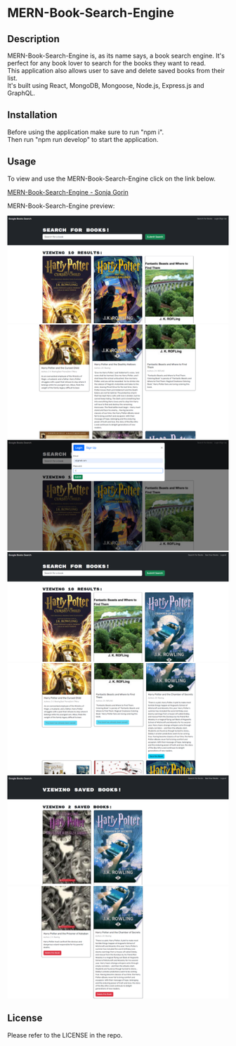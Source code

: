 # MERN-Book-Search-Engine

## Description

MERN-Book-Search-Engine is, as its name says, a book search engine. It's perfect for any book lover to search for the books they want to read.  
This application also allows user to save and delete saved books from their list.  
It's built using React, MongoDB, Mongoose, Node.js, Express.js and GraphQL.

## Installation
Before using the application make sure to run "npm i".  
Then run "npm run develop" to start the application.

## Usage
To view and use the MERN-Book-Search-Engine click on the link below.

[MERN-Book-Search-Engine - Sonja Gorin](https://quiet-journey-00905-8bc4909d3924.herokuapp.com/)

MERN-Book-Search-Engine preview:

![MERN-Book-Search-Engine-Screenshot](images/MERN-Book-Search-Engine-Screenshot-01.png)
![MERN-Book-Search-Engine-Screenshot](images/MERN-Book-Search-Engine-Screenshot-02.png)
![MERN-Book-Search-Engine-Screenshot](images/MERN-Book-Search-Engine-Screenshot-03.png)
![MERN-Book-Search-Engine-Screenshot](images/MERN-Book-Search-Engine-Screenshot-04.png)
![MERN-Book-Search-Engine-Screenshot](images/MERN-Book-Search-Engine-Screenshot-05.png)
![MERN-Book-Search-Engine-Screenshot](images/MERN-Book-Search-Engine-Screenshot-06.png)
![MERN-Book-Search-Engine-Screenshot](images/MERN-Book-Search-Engine-Screenshot-07.png)

## License
Please refer to the LICENSE in the repo.
